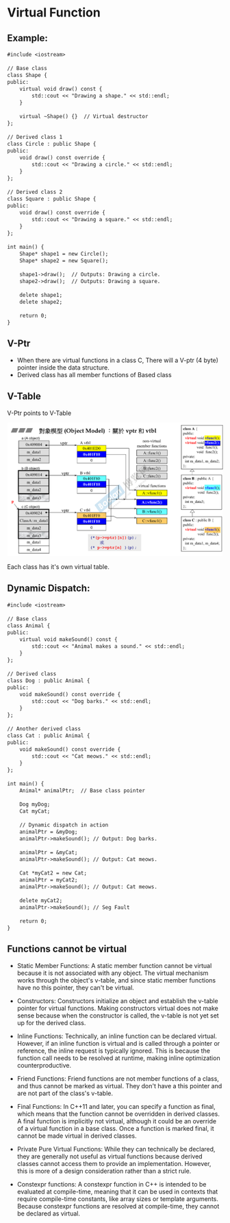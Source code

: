 # Virtual Function

## Example:

    #include <iostream>

    // Base class
    class Shape {
    public:
        virtual void draw() const {
            std::cout << "Drawing a shape." << std::endl;
        }

        virtual ~Shape() {}  // Virtual destructor
    };

    // Derived class 1
    class Circle : public Shape {
    public:
        void draw() const override {
            std::cout << "Drawing a circle." << std::endl;
        }
    };

    // Derived class 2
    class Square : public Shape {
    public:
        void draw() const override {
            std::cout << "Drawing a square." << std::endl;
        }
    };

    int main() {
        Shape* shape1 = new Circle();
        Shape* shape2 = new Square();

        shape1->draw();  // Outputs: Drawing a circle.
        shape2->draw();  // Outputs: Drawing a square.

        delete shape1;
        delete shape2;

        return 0;
    }



## V-Ptr

- When there are virtual functions in a class C, There will a V-ptr (4 byte) pointer inside the data structure.
- Derived class has all member functions of Based class

## V-Table

V-Ptr points to V-Table

![demostration](imgs/vptr_vtable.png)

Each class has it's own virtual table.



## Dynamic Dispatch:

    #include <iostream>

    // Base class
    class Animal {
    public:
        virtual void makeSound() const {
            std::cout << "Animal makes a sound." << std::endl;
        }
    };

    // Derived class
    class Dog : public Animal {
    public:
        void makeSound() const override {
            std::cout << "Dog barks." << std::endl;
        }
    };

    // Another derived class
    class Cat : public Animal {
    public:
        void makeSound() const override {
            std::cout << "Cat meows." << std::endl;
        }
    };

    int main() {
        Animal* animalPtr;  // Base class pointer

        Dog myDog;
        Cat myCat;

        // Dynamic dispatch in action
        animalPtr = &myDog;
        animalPtr->makeSound(); // Output: Dog barks.

        animalPtr = &myCat;
        animalPtr->makeSound(); // Output: Cat meows.

        Cat *myCat2 = new Cat;
        animalPtr = myCat2;
        animalPtr->makeSound(); // Output: Cat meows.
        
        delete myCat2;
        animalPtr->makeSound(); // Seg Fault

        return 0;
    }


## Functions cannot be virtual

- Static Member Functions: A static member function cannot be virtual because it is not associated with any object. The virtual mechanism works through the object's v-table, and since static member functions have no this pointer, they can't be virtual.

- Constructors: Constructors initialize an object and establish the v-table pointer for virtual functions. Making constructors virtual does not make sense because when the constructor is called, the v-table is not yet set up for the derived class.

- Inline Functions: Technically, an inline function can be declared virtual. However, if an inline function is virtual and is called through a pointer or reference, the inline request is typically ignored. This is because the function call needs to be resolved at runtime, making inline optimization counterproductive.

- Friend Functions: Friend functions are not member functions of a class, and thus cannot be marked as virtual. They don't have a this pointer and are not part of the class's v-table.

- Final Functions: In C++11 and later, you can specify a function as final, which means that the function cannot be overridden in derived classes. A final function is implicitly not virtual, although it could be an override of a virtual function in a base class. Once a function is marked final, it cannot be made virtual in derived classes.

- Private Pure Virtual Functions: While they can technically be declared, they are generally not useful as virtual functions because derived classes cannot access them to provide an implementation. However, this is more of a design consideration rather than a strict rule.

- Constexpr functions: A constexpr function in C++ is intended to be evaluated at compile-time, meaning that it can be used in contexts that require compile-time constants, like array sizes or template arguments. Because constexpr functions are resolved at compile-time, they cannot be declared as virtual.